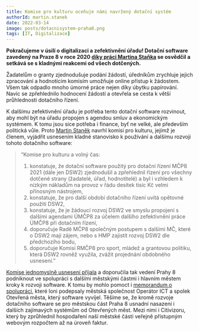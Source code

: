 ```yaml
---
title: Komise pro kulturu oceňuje námi navržený dotační systém
authorId: martin.stanek
date: 2022-03-14
image: posts/dotacnisystem-praha8.png
tags: [IT, Digitalizace]
---
```


**Pokračujeme v úsilí o digitalizaci a zefektivnění úřadu! Dotační software zavedený na Praze 8 v roce 2020 [díky práci Martina Staňka](https://praha8.pirati.cz/aktuality/prvni-krucky-otevrene-radnici.html) se osvědčil a setkává se s kladnými reakcemi od všech dotčených.**

Žadatelům o granty zjednodušuje podání žádostí, úředníkům zrychluje jejich zpracování a hodnotícím komisím umožňuje online přístup k žádostem. Všem tak odpadlo mnoho úmorné práce nejen díky úbytku papírování. Navíc se zpřehlednilo hodnocení žádostí a otevřela se cesta k větší průhlednosti dotačního řízení.

K dalšímu zefektivnění úřadu je potřeba tento dotační software rozvinout, aby mohl být na úřadu propojen s agendou smluv a ekonomickým systémem. K tomu jsou sice potřeba i finance, byť ne velké, ale především politická vůle. Proto [Martin Staněk](https://praha8.pirati.cz/lide/martin-stanek.html) navrhl komisi pro kulturu, jejímž je členem, vyjádřit usnesením kladné stanovisko k používání a dalšímu rozvoji tohoto dotačního software:

>“Komise pro kulturu a volný čas:<br>
>1) konstatuje, že dotační software použitý pro dotační řízení MČP8 2021 (dále jen DSW2) zjednodušil a zpřehlednil řízení pro všechny dotčené strany (žadatelé, úřad, hodnotitelé) a byl i vzhledem k nízkým nákladům na provoz v řádu desítek tisíc Kč velmi přínosným nástrojem,<br>
>2) konstatuje, že pro další období dotačního řízení uvítá opětovné použití DSW2,<br>
>3) konstatuje, že je žádoucí rozvoj DSW2 ve smyslu propojení s dalšími agendami ÚMČP8 za účelem dalšího zefektivnění práce ÚMČP8 při dotačním řízení,<br>
>4) doporučuje Radě MČP8 společným postupem s dalšími MČ, které o DSW2 mají zájem, nebo s HMP zajistit rozvoj DSW2 dle předchozího bodu,<br>
>5) doporučuje Komisi RMČP8 pro sport, mládež a grantovou politiku, která DSW2 rovněž využila, zvážit projednání obdobného usnesení.”

[Komise jednomyslně usnesení přijala](https://www.praha8.cz/file/pHR/KKVC-10-02-2022.pdf) a doporučila tak vedení Prahy 8 podniknout ve spolupráci s dalšími městskými částmi i hlavním městem kroky k rozvoji software. K tomu by mohlo pomoct i [memorandum o spolupráci](https://operatorict.cz/spolecnost-oict-spolek-otevrena-mesta-podepsaly-memorandum-o-spolupraci/), které loni podepsaly městská společnost Operátor ICT a spolek Otevřená města, který software vyvíjel. Těšíme se, že kromě rozvoje dotačního software se pro městskou část Praha 8 usnadní nasazení i dalších zajímavých systémům od Otevřených měst. Mezi nimi i Citivizoru, který by zprůhlednil hospodaření naší městské části veřejně přístupným webovým rozpočtem až na úroveň faktur.

